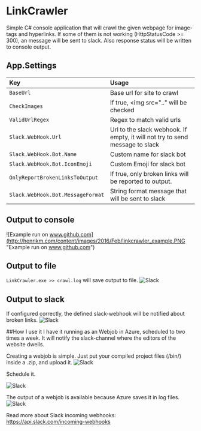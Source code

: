 # LinkCrawler
Simple C# console application that will crawl the given webpage for image-tags and hyperlinks. If some of them is not working (HttpStatusCode >= 300), an message will be sent to slack. Also response status will be written to console output.

## App.Settings

| Key     				       | Usage           					   |
| :--------------------------  | :---------------------------------------|
| ```BaseUrl   ```   				  | Base url for site to crawl  	       |
| ```CheckImages```      			  | If true, <img src=".." will be checked |
| ```ValidUrlRegex   ```   				  | Regex to match valid urls  	       |
| ```Slack.WebHook.Url```  | Url to the slack webhook. If empty, it will not try to send message to slack     		   |
| ```Slack.WebHook.Bot.Name``` 	  | Custom name for slack bot   		   |
| ```Slack.WebHook.Bot.IconEmoji``` | Custom Emoji for slack bot  	       |
| ```OnlyReportBrokenLinksToOutput```      			  | If true, only broken links will be reported to output. |
| ```Slack.WebHook.Bot.MessageFormat``` | String format message that will be sent to slack  	       |
 
## Output to console
![Example run on www.github.com](http://henrikm.com/content/images/2016/Feb/linkcrawler_example.PNG "Example run on www.github.com")

## Output to file
```LinkCrawler.exe >> crawl.log``` will save output to file.
![Slack](http://henrikm.com/content/images/2016/Feb/as-file.png "Output to file")

## Output to slack
If configured correctly, the defined slack-webhook will be notified about broken links.
![Slack](http://henrikm.com/content/images/2016/Feb/blurred1.jpg "Slack")

##How I use it
I have it running as an Webjob in Azure, scheduled to two times a week. It will notify the slack-channel where the editors of the website dwells.

Creating a webjob is simple. Just put your compiled project files (/bin/) inside a .zip, and upload it.
![Slack](http://henrikm.com/content/images/2016/Feb/azure-webjob-setup-1.PNG "WebJob")

Schedule it.

![Slack](http://henrikm.com/content/images/2016/Feb/azure-scheduele.PNG)

The output of a webjob is available because Azure saves it in log files.
![Slack](http://henrikm.com/content/images/2016/Feb/azure-log.PNG)



Read more about Slack incoming webhooks: https://api.slack.com/incoming-webhooks